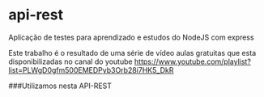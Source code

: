 # api-rest

Aplicação de testes para aprendizado e estudos do NodeJS com express

Este trabalho é o resultado de uma série de vídeo aulas gratuitas que esta disponibilizadas no canal do youtube <https://www.youtube.com/playlist?list=PLWgD0gfm500EMEDPyb3Orb28i7HK5_DkR>

###Utilizamos nesta API-REST
